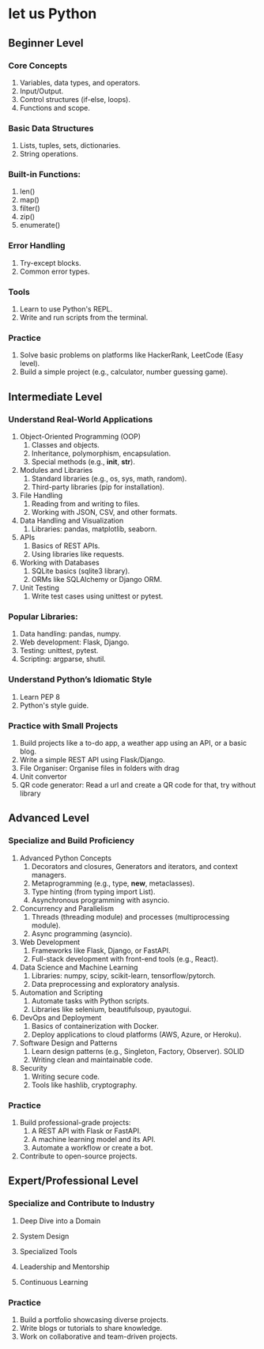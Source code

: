 # let us Python

## Beginner Level

### Core Concepts

1. Variables, data types, and operators.
2. Input/Output.
3. Control structures (if-else, loops).
4. Functions and scope.

### Basic Data Structures

1. Lists, tuples, sets, dictionaries.
2. String operations.

### Built-in Functions:

1. len()
2. map()
3. filter()
4. zip()
5. enumerate()

### Error Handling

1. Try-except blocks.
2. Common error types.

### Tools

1. Learn to use Python's REPL.
2. Write and run scripts from the terminal.

### Practice

1. Solve basic problems on platforms like HackerRank, LeetCode (Easy level).
2. Build a simple project (e.g., calculator, number guessing game).

## Intermediate Level

### Understand Real-World Applications

1. Object-Oriented Programming (OOP)
   1. Classes and objects.
   2. Inheritance, polymorphism, encapsulation.
   3. Special methods (e.g., **init**, **str**).
2. Modules and Libraries
   1. Standard libraries (e.g., os, sys, math, random).
   2. Third-party libraries (pip for installation).
3. File Handling
   1. Reading from and writing to files.
   2. Working with JSON, CSV, and other formats.
4. Data Handling and Visualization
   1. Libraries: pandas, matplotlib, seaborn.
5. APIs
   1. Basics of REST APIs.
   2. Using libraries like requests.
6. Working with Databases
   1. SQLite basics (sqlite3 library).
   2. ORMs like SQLAlchemy or Django ORM.
7. Unit Testing
   1. Write test cases using unittest or pytest.

### Popular Libraries:

1. Data handling: pandas, numpy.
2. Web development: Flask, Django.
3. Testing: unittest, pytest.
4. Scripting: argparse, shutil.

### Understand Python’s Idiomatic Style

1. Learn PEP 8
2. Python's style guide.

### Practice with Small Projects

1. Build projects like a to-do app, a weather app using an API, or a basic blog.
2. Write a simple REST API using Flask/Django.
3. File Organiser: Organise files in folders with drag
4. Unit convertor
5. QR code generator: Read a url and create a QR code for that, try without library

## Advanced Level

### Specialize and Build Proficiency

1. Advanced Python Concepts
   1. Decorators and closures, Generators and iterators, and context managers.
   2. Metaprogramming (e.g., type, **new**, metaclasses).
   3. Type hinting (from typing import List).
   4. Asynchronous programming with asyncio.
2. Concurrency and Parallelism
   1. Threads (threading module) and processes (multiprocessing module).
   2. Async programming (asyncio).
3. Web Development
   1. Frameworks like Flask, Django, or FastAPI.
   2. Full-stack development with front-end tools (e.g., React).
4. Data Science and Machine Learning
   1. Libraries: numpy, scipy, scikit-learn, tensorflow/pytorch.
   2. Data preprocessing and exploratory analysis.
5. Automation and Scripting
   1. Automate tasks with Python scripts.
   2. Libraries like selenium, beautifulsoup, pyautogui.
6. DevOps and Deployment
   1. Basics of containerization with Docker.
   2. Deploy applications to cloud platforms (AWS, Azure, or Heroku).
7. Software Design and Patterns
   1. Learn design patterns (e.g., Singleton, Factory, Observer). SOLID
   2. Writing clean and maintainable code.
8. Security
   1. Writing secure code.
   2. Tools like hashlib, cryptography.

### Practice

1. Build professional-grade projects:
   1. A REST API with Flask or FastAPI.
   2. A machine learning model and its API.
   3. Automate a workflow or create a bot.
2. Contribute to open-source projects.

## Expert/Professional Level

### Specialize and Contribute to Industry

1. Deep Dive into a Domain

2. System Design

3. Specialized Tools

4. Leadership and Mentorship

5. Continuous Learning

### Practice

1. Build a portfolio showcasing diverse projects.
2. Write blogs or tutorials to share knowledge.
3. Work on collaborative and team-driven projects.
